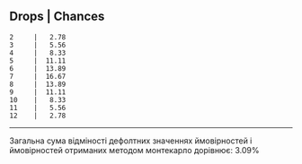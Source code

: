 ## Drops | Chances

    2     |   2.78
    3     |   5.56
    4     |   8.33
    5     |  11.11
    6     |  13.89
    7     |  16.67
    8     |  13.89
    9     |  11.11
    10    |   8.33
    11    |   5.56
    12    |   2.78

---

Загальна сума відміності дефолтних значеннях ймовірностей і ймовірностей отриманих методом монтекарло дорівнює: 3.09%
